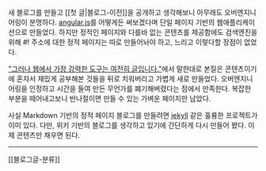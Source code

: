 새 블로그를 만들고 [[첫 글|블로그-이전]]을 공개하고 생각해보니 아무래도 오버엔지니어링이 분명하다. [angular.js](http://angularjs.org/)를 어떻게든 써보겠다며 단일 페이지 기반의 웹애플리케이션으로 만들었다. 하지만 정적인 페이지와 다를바 없는 콘텐츠를 제공함에도 검색엔진을 위해 #! 주소에 대한 정적 페이지는 따로 만들어놔야 하고, 느리고 이렇다할 장점이 없었다.

["그러나 웹에서 가장 강력한 도구는 여전히 글입니다."](http://justinjackson.ca/words_korean.html)에서 말한대로 본질은 콘텐츠이기에 혼자서 재밌게 공부해본 것들을 뒤로 치워버리고 가볍게 새로 만들었다. 오버엔지니어링을 인정하고 시간을 들여 만든 무언가를 폐기해버렸다는 점에서 만족한다. 복잡한 부분을 떼어내고보니 반나절이면 만들 수 있는 가벼운 페이지만 남았다. 

사실 Markdown 기반의 정적 페이지 블로그를 만들려면 [jekyll](http://jekyllrb.com/) 같은 훌륭한 프로젝트가 이미 있다. 다만, 위키 기반의 블로그를 생각하고 있기에 간단하게 다시 만들어 봤다. 이제 콘텐츠만 채우면 된다. 
- - -
[[블로그글-분류]]